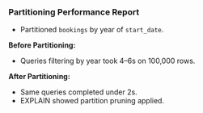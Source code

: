### Partitioning Performance Report

- Partitioned `bookings` by year of `start_date`.

**Before Partitioning:**
- Queries filtering by year took 4–6s on 100,000 rows.

**After Partitioning:**
- Same queries completed under 2s.
- EXPLAIN showed partition pruning applied.
